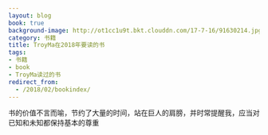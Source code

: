 ```yaml
---
layout: blog
book: true
background-image: http://ot1cc1u9t.bkt.clouddn.com/17-7-16/91630214.jpg
category: 书籍
title: TroyMa在2018年要读的书
tags:
- 书籍
- book
- TroyMa读过的书
redirect_from:
  - /2018/02/bookindex/
---
```


书的价值不言而喻，节约了大量的时间，站在巨人的肩膀，并时常提醒我，应当对已知和未知都保持基本的尊重


